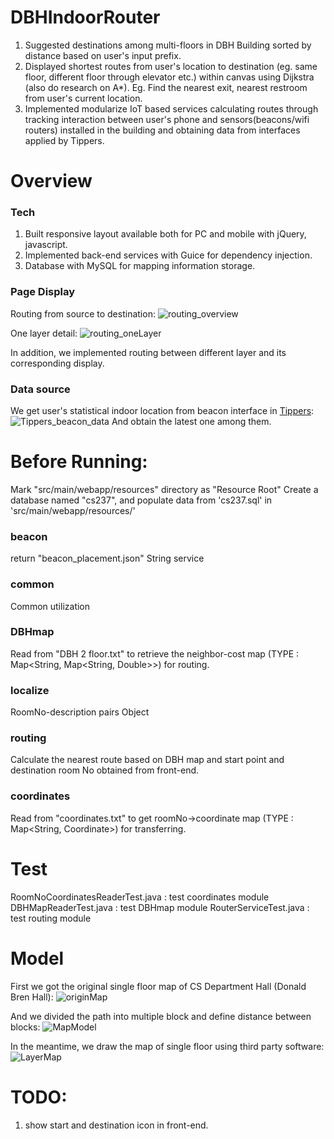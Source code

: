 # DBHIndoorRouter

1. Suggested destinations among multi-floors in DBH Building sorted by distance based on user's input prefix.
2. Displayed shortest routes from user's location to destination (eg. same floor, different floor through elevator etc.) within canvas using Dijkstra (also do research on A*). 
Eg. Find the nearest exit, nearest restroom from user's current location.
3. Implemented modularize IoT based services calculating routes through tracking interaction between user's phone and sensors(beacons/wifi routers) installed in the building and obtaining data from interfaces applied by Tippers.

# Overview
### Tech
1. Built responsive layout available both for PC and mobile with jQuery, javascript.
2. Implemented back-end services with Guice for dependency injection.
3. Database with MySQL for mapping information storage.

### Page Display
Routing from source to destination:
<img src="src/main/webapp/resources/routing_overview.png"  alt="routing_overview">

One layer detail:
<img src="src/main/webapp/resources/routing_oneLayer.png"  alt="routing_oneLayer">

In addition, we implemented routing between different layer and its corresponding display.

### Data source
We get user's statistical indoor location from beacon interface in [Tippers](http://tippersweb.ics.uci.edu/):
<img src="src/main/webapp/resources/Tippers_beacon_data.jpg"  alt="Tippers_beacon_data">
And obtain the latest one among them.

# Before Running:
Mark "src/main/webapp/resources" directory as "Resource Root"
Create a database named "cs237", and populate data from 'cs237.sql' in 'src/main/webapp/resources/'

### beacon
return "beacon_placement.json" String service
### common
Common utilization
### DBHmap
Read from "DBH 2 floor.txt" to retrieve the neighbor-cost map (TYPE : Map<String, Map<String, Double>>) for routing.
### localize
RoomNo-description pairs Object
### routing
Calculate the nearest route based on DBH map and start point and destination room No obtained from front-end.
### coordinates
Read from "coordinates.txt" to get roomNo->coordinate map (TYPE : Map<String, Coordinate>) for transferring.

# Test
RoomNoCoordinatesReaderTest.java : test coordinates module
DBHMapReaderTest.java : test DBHmap module
RouterServiceTest.java : test routing module

# Model
First we got the original single floor map of CS Department Hall (Donald Bren Hall):
<img src="src/main/webapp/resources/originMap.jpg"  alt="originMap">

And we divided the path into multiple block and define distance between blocks:
<img src="src/main/webapp/resources/MapModel.jpg"  alt="MapModel">

In the meantime, we draw the map of single floor using third party software:
<img src="src/main/webapp/resources/LayerMap.png"  alt="LayerMap">

# TODO:
1. show start and destination icon in front-end.
